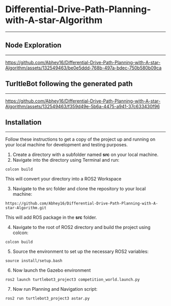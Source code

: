 # Differential-Drive-Path-Planning-with-A-star-Algorithm
---

## Node Exploration
---

https://github.com/Abhey16/Differential-Drive-Path-Planning-with-A-star-Algorithm/assets/132549463/be0e5ddd-768b-497a-bdec-750b580b09ca

## TurltleBot following the generated path
---

https://github.com/Abhey16/Differential-Drive-Path-Planning-with-A-star-Algorithm/assets/132549463/f359d49e-5b6a-4475-a941-37c633430f96

## Installation
---
Follow these instructions to get a copy of the project up and running on your local machine for development and testing purposes.
1. Create a directory with a subfolder named **src** on your local machine.
2. Navigate into the directory using Terminal and run:
```
colcon build
```
This will convert your directory into a ROS2 Workspace

3. Navigate to the src folder and clone the repository to your local machine:
```
https://github.com/Abhey16/Differential-Drive-Path-Planning-with-A-star-Algorithm.git
```
This will add ROS package in the **src** folder.

4. Navigate to the root of ROS2 directory and build the project using colcon:
```
colcon build
```
5. Source the environment to set up the necessary ROS2 variables:
```
source install/setup.bash
```
6. Now launch the Gazebo environment
```
ros2 launch turtlebot3_project3 competition_world.launch.py
```
7. Now run Planning and Navigation script:
```
ros2 run turtlebot3_project3 astar.py
```

